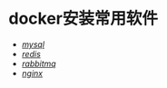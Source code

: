 # docker安装常用软件
- [*mysql*](./docker-mysql.md)
- [*redis*](./docker-redis.md)
- [*rabbitmq*](./docker-rabbitmq.md)
- [*nginx*](./nginx/README.md)
